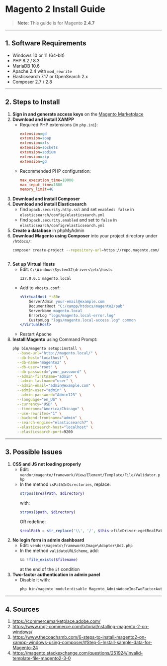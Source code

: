 # Magento 2 Install Guide

> **Note**: This guide is for Magento **2.4.7**

---

## 1. Software Requirements

- Windows 10 or 11 (64-bit)
- PHP 8.2 / 8.3
- MariaDB 10.6
- Apache 2.4 with `mod_rewrite`
- Elasticsearch 7.17 or OpenSearch 2.x
- Composer 2.7 / 2.8

---

## 2. Steps to Install

1. **Sign in and generate access keys** on the [Magento Marketplace](https://commercemarketplace.adobe.com/)
2. **Download and install XAMPP**
   - Required PHP extensions (in `php.ini`):
     ```ini
     extension=gd
     extension=soap
     extension=xls
     extension=sockets
     extension=sodium
     extension=zip
     extension=gd
     ```
   - Recommended PHP configuration:
     ```ini
     max_execution_time=18000
     max_input_time=1800
     memory_limit=4G
     ```
3. **Download and install Composer**
4. **Download and install Elasticsearch**
   - find `xpack.security.http.ssl` and set `enabled: false` in `elasticsearch/config/elasticsearch.yml`
   - find `xpack.security.enabled` and set to `false` in `elasticsearch/config/elasticsearch.yml`
6. **Create a database** in phpMyAdmin
7. **Download Magento using Composer** into your project directory under `/htdocs/`:
   ```bash
   composer create-project --repository-url=https://repo.magento.com/ magento/project-community-edition .
   ```
   ```bash composer create-project --repository-url=https://repo.magento.com/ magento/project-community-edition=2.4.7 devmagento
   ```
8. **Set up Virtual Hosts**
   - Edit: `C:\Windows\System32\drivers\etc\hosts`
     ```
     127.0.0.1 magento.local
     ```
   - Add to `vhosts.conf`:
     ```apache
     <VirtualHost *:80>
         ServerAdmin your-email@example.com
         DocumentRoot "C:/xampp/htdocs/magento2/pub"
         ServerName magento.local
         ErrorLog "logs/magento.local-error.log"
         CustomLog "logs/magento.local-access.log" common
     </VirtualHost>
     ```
   - Restart Apache
9. **Install Magento** using Command Prompt:
   ```bash
   php bin/magento setup:install \
     --base-url="http://magento.local/" \
     --db-host="localhost" \
     --db-name="magento2" \
     --db-user="root" \
     --db-password="your_password" \
     --admin-firstname="admin" \
     --admin-lastname="user" \
     --admin-email="admin@example.com" \
     --admin-user="admin" \
     --admin-password="Admin123" \
     --language="en_US" \
     --currency="USD" \
     --timezone="America/Chicago" \
     --use-rewrites="1" \
     --backend-frontname="admin" \
     --search-engine="elasticsearch7" \
     --elasticsearch-host="localhost" \
     --elasticsearch-port=9200
   ```

---

## 3. Possible Issues

1. **CSS and JS not loading properly**
   - Edit: `vendor/magento/framework/View/Element/Template/File/Validator.php`
   - In the method `isPathInDirectories`, replace:
     ```php
     strpos($realPath, $directory)
     ```
     with:
     ```php
     strpos($path, $directory)
     ```
     OR redefine:
     ```php
     $realPath = str_replace('\\', '/', $this->fileDriver->getRealPath($path));
     ```
2. **No login form in admin dashboard**
   - Edit: `vendor\magento\framework\Image\Adapter\Gd2.php`
   - In the method `validateURLScheme`, add:
     ```php
     && !file_exists($filename)
     ```
     at the end of the `if` condition
3. **Two-factor authentication in admin panel**
   - Disable it with:
     ```bash
     php bin/magento module:disable Magento_AdminAdobeImsTwoFactorAuth Magento_TwoFactorAuth
     ```

---

## 4. Sources

1. https://commercemarketplace.adobe.com/
2. https://www.mgt-commerce.com/tutorial/nstalling-magento-2-on-windows/
3. https://www.thecoachsmb.com/6-steps-to-install-magento2-on-xampp-windows-using-composer/#Step-5-Install-sample-data-for-Magento-24
4. https://magento.stackexchange.com/questions/251924/invalid-template-file-magento2-3-0
